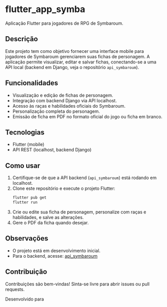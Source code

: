 # flutter_app_symba

Aplicação Flutter para jogadores de RPG de Symbaroum.

## Descrição

Este projeto tem como objetivo fornecer uma interface mobile para jogadores de Symbaroum gerenciarem suas fichas de personagem. A aplicação permite visualizar, editar e salvar fichas, conectando-se a uma API local (backend em Django, veja o repositório `api_symbaroum`).

## Funcionalidades

- Visualização e edição de fichas de personagem.
- Integração com backend Django via API localhost.
- Acesso às raças e habilidades oficiais do Symbaroum.
- Personalização completa do personagem.
- Emissão de ficha em PDF no formato oficial do jogo ou ficha em branco.

## Tecnologias

- Flutter (mobile)
- API REST (localhost, backend Django)

## Como usar

1. Certifique-se de que a API backend (`api_symbaroum`) está rodando em localhost.
2. Clone este repositório e execute o projeto Flutter:
   ```sh
   flutter pub get
   flutter run
   ```
3. Crie ou edite sua ficha de personagem, personalize com raças e habilidades, e salve as alterações.
4. Gere o PDF da ficha quando desejar.

## Observações

- O projeto está em desenvolvimento inicial.
- Para o backend, acesse: [api_symbaroum](https://github.com/RaulMigSN/api_symbaroum)

## Contribuição

Contribuições são bem-vindas! Sinta-se livre para abrir issues ou pull requests.

Desenvolvido para